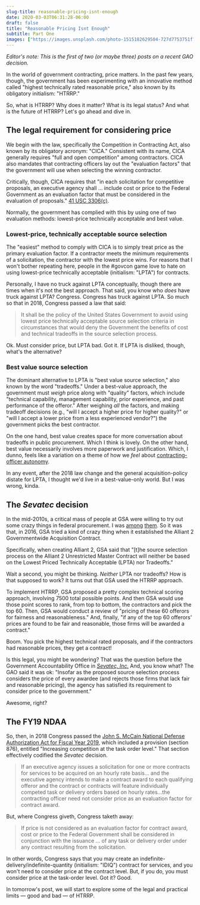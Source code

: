 ```yaml
---
slug-title: reasonable-pricing-isnt-enough
date: 2020-03-03T06:31:28-06:00
draft: false
title: "Reasonable Pricing Isnt Enough"
subtitle: Part One
images: ["https://images.unsplash.com/photo-1515182629504-727d7753751f?ixlib=rb-1.2.1&ixid=eyJhcHBfaWQiOjEyMDd9&auto=format&fit=crop&w=900&q=60"]
---
```


*Editor's note: This is the first of two (or maybe three) posts on a recent GAO decision.*

In the world of government contracting, price matters. In the past few years, though, the government has been experimenting with an innovative method called "highest technically rated reasonable price," also known by its obligatory initialism: "HTRRP."

So, what is HTRRP? Why does it matter? What is its legal status? And what is the future of HTRRP? Let's go ahead and dive in.

## The legal requirement for considering price

We begin with the law, specifically the Competition in Contracting Act, also known by its obligatory acronym: "CICA." Consistent with its name, CICA generally requires "full and open competition" among contractors. CICA also mandates that contracting officers lay out the "evaluation factors" that the government will use when selecting the winning contractor.

Critically, though, CICA requires that "in each solicitation for competitive proposals, an executive agency shall ... include cost or price to the Federal Government as an evaluation factor that must be considered in the evaluation of proposals." [41 USC 3306(c)](https://uscode.house.gov/view.xhtml?req=granuleid%3AUSC-prelim-title41-chapter33&edition=prelim).

Normally, the government has complied with this by using one of two evaluation methods: lowest-price technically acceptable and best value.

### Lowest-price, technically acceptable source selection

The "easiest" method to comply with CICA is to simply treat price as the primary evaluation factor. If a contractor meets the minimum requirements of a solicitation, the contractor with the lowest price wins. For reasons that I won't bother repeating here, people in the #govcon game love to hate on using lowest-price technically acceptable (initialism: "LPTA") for contracts.

Personally, I have no truck against LPTA conceptually, though there are times when it's not the best approach. That said, you know who *does* have truck against LPTA? Congress. Congress has truck against LPTA. So much so that in 2018, Congress passed a law that said:

> It shall be the policy of the United States Government to avoid using lowest price technically acceptable source selection criteria in circumstances that would deny the Government the benefits of cost and technical tradeoffs in the source selection process.

Ok. Must consider price, but LPTA bad. Got it. If LPTA is disliked, though, what's the alternative?

### Best value source selection

The dominant alternative to LPTA is "best value source selection," also known by the word "tradeoffs." Under a best-value approach, the government must *weigh* price along with "quality" factors, which include "technical capability, management capability, prior experience, and past performance of the offeror." After weighing *all* the factors, and making tradeoff decisions (e.g., "will I accept a higher price for higher quality?" or "will I accept a lower price from a less experienced vendor?") the government picks the best contractor.

On the one hand, best value creates space for more conversation about tradeoffs in public procurement. Which I think is lovely. On the other hand, best value necessarily involves more paperwork and justification. Which, I dunno, feels like a variation on a theme of how we *feel* about [contracting-officer autonomy](http://localhost:1313/2020/02/protest-reform/).

In any event, after the 2018 law change and the general acquisition-policy distate for LPTA, I thought we'd live in a best-value-only world. But I was wrong, kinda.

## The *Sevatec* decision

In the mid-2010s, a critical mass of people at GSA were willing to try out some crazy things in federal procurement. I was [among](https://18f.gsa.gov/2015/06/15/agile-bpa-is-here/) [them](https://18f.gsa.gov/2015/10/13/open-source-micropurchasing/). So it was that, in 2016, GSA tried a kind of crazy thing when it established the Alliant 2 Governmentwide Acquisition Contract.

Specifically, when creating Alliant 2, GSA said that "[t]he source selection process on the Alliant 2 Unrestricted Master Contract will neither be based on the Lowest Priced Technically Acceptable (LPTA) nor Tradeoffs."

Wait a second, you might be thinking. *Neither* LPTA nor tradeoffs? How is that supposed to work? It turns out that GSA used the HTRRP approach.

To implement HTRRP, GSA proposed a pretty complex technical scoring approach, involving 7500 total possible points. And then GSA would use those point scores to rank, from top to bottom, the contractors and pick the top 60. Then, GSA would conduct a review of "pricing of these 60 offerors for fairness and reasonableness." And, finally, "if any of the top 60 offerors' prices are found to be fair and reasonable, those firms will be awarded a contract."

Boom. You pick the highest technical rated proposals, and if the contractors had reasonable prices, they get a contract!

Is this legal, you might be wondering? That was the question before the Government Accountability Office in [*Sevatec, Inc.*](https://www.gao.gov/products/b-413559.3,b-413559.4,b-413559.6,b-413559.7#mt=e-report) And, you know what? The GAO said it was ok: "Insofar as the proposed source selection process considers the price of every awardee (and rejects those firms that lack fair and reasonable pricing), the agency has satisfied its requirement to consider price to the government."

Awesome, right?

## The FY19 NDAA

So, then, in 2018 Congress passed the [John S. McCain National Defense Authorization Act for Fiscal Year 2019](https://www.congress.gov/bill/115th-congress/house-bill/5515), which included a provision (section 876), entitled "Increasing competition at the task order level." That section effectively codified the *Sevatec* decision.

> If an executive agency issues a solicitation for one or more contracts for services to be acquired on an hourly rate basis... and the executive agency intends to make a contract award to each qualifying offeror and the contract or contracts will feature individually competed task or delivery orders based on hourly rates...the contracting officer need not consider price as an evaluation factor for contract award.

But, where Congress giveth, Congress taketh away:

> If price is not considered as an evaluation factor for contract award, cost or price to the Federal Government shall be considered in conjunction with the issuance ... of any task or delivery order under any contract resulting from the solicitation.

In other words, Congress says that you may create an indefinite-delivery/indefinite-quantity (initialism: "IDIQ") contract for services, and you won't need to consider price at the contract level. But, if you do, you must consider price at the task-order level. Got it? Good.

In tomorrow's post, we will start to explore some of the legal and practical limits — good and bad — of HTRRP.
